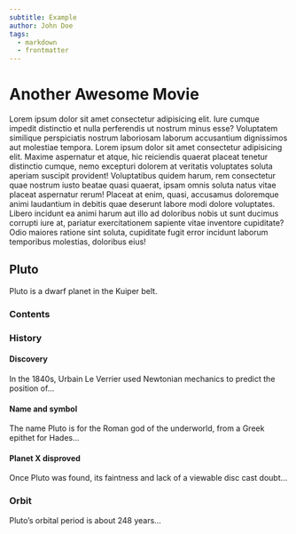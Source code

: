 ```yaml
---
subtitle: Example
author: John Doe
tags:
  - markdown
  - frontmatter
---
```


# Another Awesome Movie

<!-- cSpell: disable -->

Lorem ipsum dolor sit amet consectetur adipisicing elit. Iure cumque impedit distinctio et nulla
perferendis ut nostrum minus esse? Voluptatem similique perspiciatis nostrum laboriosam laborum
accusantium dignissimos aut molestiae tempora. Lorem ipsum dolor sit amet consectetur adipisicing
elit. Maxime aspernatur et atque, hic reiciendis quaerat placeat tenetur distinctio cumque, nemo
excepturi dolorem at veritatis voluptates soluta aperiam suscipit provident! Voluptatibus quidem
harum, rem consectetur quae nostrum iusto beatae quasi quaerat, ipsam omnis soluta natus vitae
placeat aspernatur rerum! Placeat at enim, quasi, accusamus doloremque animi laudantium in debitis
quae deserunt labore modi dolore voluptates. Libero incidunt ea animi harum aut illo ad doloribus
nobis ut sunt ducimus corrupti iure at, pariatur exercitationem sapiente vitae inventore
cupiditate? Odio maiores ratione sint soluta, cupiditate fugit error incidunt laborum temporibus
molestias, doloribus eius!

## Pluto

Pluto is a dwarf planet in the Kuiper belt.

### Contents

### History

#### Discovery

In the 1840s, Urbain Le Verrier used Newtonian mechanics to predict the
position of…

#### Name and symbol

The name Pluto is for the Roman god of the underworld, from a Greek epithet for
Hades…

#### Planet X disproved

Once Pluto was found, its faintness and lack of a viewable disc cast doubt…

### Orbit

Pluto’s orbital period is about 248 years…

